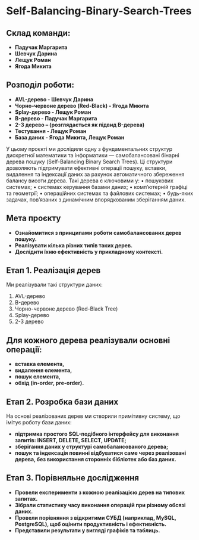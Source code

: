 # Self-Balancing-Binary-Search-Trees

## Склад команди:
- **Падучак Маргарита**  
- **Шевчук Дарина**  
- **Лещук Роман**  
- **Ягода Микита**

## Розподіл роботи:
- **AVL-дерево - Шевчук Дарина**
- **Чорно-червоне дерево (Red-Black) - Ягода Микита**
- **Splay-дерево - Лещук Роман**
- **B-дерево - Падучак Маргарита**
- **2-3 дерево – (розглядається як підвид B-дерева)**
- **Тестування - Лещук Роман**
- **База даних - Ягода Микита, Лещук Роман**

У цьому проєктi ми дослiдили одну з фундаментальних структур дискретної математики та iнформатики — самобалансованi бiнарнi дерева пошуку (Self-Balancing Binary Search Trees).
Цi структури дозволяють пiдтримувати ефективнi операцiї пошуку, вставки, видалення та iндексацiї даних за рахунок автоматичного збереження балансу висоти дерева.
Такi дерева є ключовими у:
• пошукових системах;
• системах керування базами даних;
• комп’ютернiй графiцi та геометрiї;
• операцiйних системах та файлових системах;
• будь-яких задачах, пов’язаних з динамiчним впорядкованим зберiганням даних.

## Мета проєкту
- **Ознайомитися з принципами роботи самобалансованих дерев пошуку.**
- **Реалiзувати кiлька рiзних типiв таких дерев.**
- **Дослiдити їхню ефективнiсть у прикладному контекстi.**

## Етап 1. Реалiзацiя дерев
Ми реалiзували такi структури даних:
1. AVL-дерево
2. B-дерево
3. Чорно-червоне дерево (Red-Black Tree)
4. Splay-дерево
5. 2-3 дерево
## Для кожного дерева реалiзували основнi операцiї:
- **вставка елемента,**
- **видалення елемента,**
- **пошук елемента,**
- **обхiд (in-order, pre-order).**

## Етап 2. Розробка бази даних
На основi реалiзованих дерев ми створили примiтивну систему, що iмiтує роботу бази даних:
- **пiдтримка простого SQL-подiбного iнтерфейсу для виконання запитiв: INSERT, DELETE, SELECT, UPDATE;**
- **зберiгання даних у структурi самобалансованого дерева;**
- **пошук та iндексацiя повиннi вiдбуватися саме через реалiзованi дерева, без використання стороннiх
бiблiотек або баз даних.**

## Етап 3. Порiвняльне дослiдження
- **Провели експерименти з кожною реалiзацiєю дерев на типових запитах.**
- **Зiбрали статистику часу виконання операцiй при рiзному обсязi даних.**
- **Провели порiвняння з вiдкритими СУБД (наприклад, MySQL, PostgreSQL), щоб оцiнити продуктивнiсть i ефективнiсть.**
- **Представили результати у виглядi графiкiв та таблиць.**
